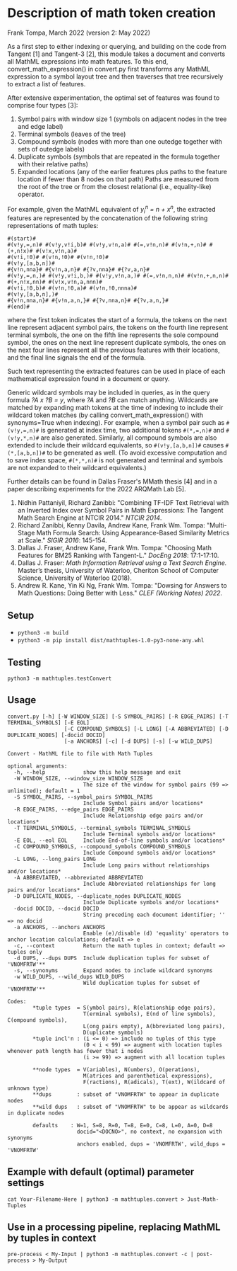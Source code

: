 # Description of math token creation
Frank Tompa, March 2022
(version 2: May 2022)

As a first step to either indexing or querying, and building on the code from Tangent [1] and Tangent-3 [2], this module takes a document and converts all MathML expressions into math features. To this end, convert_math_expression() in convert.py first transforms any MathML expression to a symbol layout tree and then traverses that tree recursively to extract a list of features.

After extensive experimentation, the optimal set of features was found to comprise four types [3]:
   1. Symbol pairs with window size 1 (symbols on adjacent nodes in the tree and edge label)
   2. Terminal symbols (leaves of the tree)
   3. Compound symbols (nodes with more than one outedge together with sets of outedge labels)
   4. Duplicate symbols (symbols that are repeated in the formula together with their relative paths)
   5. Expanded locations (any of the earlier features plus paths to the feature location if fewer than 8 nodes on that path)
Paths are measured from the root of the tree or from the closest relational (i.e., equality-like) operator.

For example, given the MathML equivalent of _y<sub>i</sub><sup>n</sup> = n + x<sup>n</sup>_, the extracted features are represented by the concatenation of the following string representations of math tuples:
 ```
 #(start)#
 #(v!y,=,n)# #(v!y,v!i,b)# #(v!y,v!n,a)# #(=,v!n,n)# #(v!n,+,n)# #(+,n!x)# #(v!x,v!n,a)#
 #(v!i,!0)# #(v!n,!0)# #(v!n,!0)#
 #(v!y,[a,b,n])#
 #{v!n,nna}# #{v!n,a,n}# #{?v,nna}# #{?v,a,n}# 
 #(v!y,=,n,)# #(v!y,v!i,b,)# #(v!y,v!n,a,)# #(=,v!n,n,n)# #(v!n,+,n,n)# #(+,n!x,nn)# #(v!x,v!n,a,nnn)#
 #(v!i,!0,b)# #(v!n,!0,a)# #(v!n,!0,nnna)#
 #(v!y,[a,b,n],)#
 #{v!n,nna,n}# #{v!n,a,n,}# #{?v,nna,n}# #{?v,a,n,}# 
 #(end)#
 ```
where the first token indicates the start of a formula, the tokens on the next line represent adjacent symbol pairs, the tokens on the fourth line represent terminal symbols, the one on the fifth line represents the sole compound symbol, the ones on the next line represent duplicate symbols, the ones on the next four lines represent all the previous features with their locations, and the final line signals the end of the formula.
 
Such text representing the extracted features can be used in place of each mathematical expression found in a document or query. 

Generic wildcard symbols may be included in queries, as in the query formula _?A x ?B = y_, where _?A_ and _?B_ can match anything. Wildcards are matched by expanding math tokens at the time of indexing to include their wildcard token matches (by calling convert_math_expression() with synonyms=True when indexing). For example, when a symbol pair such as `#(v!y,=,n)#` is generated at index time, two additional tokens `#(*,=,n)#` and `#(v!y,*,n)#` are also generated. Similarly, all compound symbols are also extended to include their wildcard equivalents, so `#(v!y,[a,b,n])#` causes `#(*,[a,b,n])#` to be generated as well. (To avoid excessive computation and to save index space, `#(*,*,n)#` is not generated and terminal and symbols are not expanded to their wildcard equivalents.)

Further details can be found in Dallas Fraser's MMath thesis [4] and in a paper describing experiments for the 2022 ARQMath Lab [5].

1. Nidhin Pattaniyil, Richard Zanibbi: "Combining TF-IDF Text Retrieval with an Inverted Index over Symbol Pairs in Math Expressions: The Tangent Math Search Engine at NTCIR 2014." _NTCIR 2014_.
2. Richard Zanibbi, Kenny Davila, Andrew Kane, Frank Wm. Tompa: "Multi-Stage Math Formula Search: Using Appearance-Based Similarity Metrics at Scale." _SIGIR 2016_: 145-154.
3. Dallas J. Fraser, Andrew Kane, Frank Wm. Tompa: "Choosing Math Features for BM25 Ranking with Tangent-L." _DocEng 2018_: 17:1-17:10.
4. Dallas J. Fraser: _Math Information Retrieval using a Text Search Engine._ Master’s thesis, University of Waterloo, Cheriton School of Computer Science, University of Waterloo (2018).
5. Andrew R. Kane, Yin Ki Ng, Frank Wm. Tompa: "Dowsing for Answers to Math Questions: Doing Better with Less." _CLEF (Working Notes) 2022_.

## Setup
- `python3 -m build`
- `python3 -m pip install dist/mathtuples-1.0-py3-none-any.whl`

## Testing
  `python3 -m mathtuples.testConvert`

## Usage
```
convert.py [-h] [-W WINDOW_SIZE] [-S SYMBOL_PAIRS] [-R EDGE_PAIRS] [-T TERMINAL_SYMBOLS] [-E EOL]
                  [-C COMPOUND_SYMBOLS] [-L LONG] [-A ABBREVIATED] [-D DUPLICATE_NODES] [-docid DOCID]
                  [-a ANCHORS] [-c] [-d DUPS] [-s] [-w WILD_DUPS]

Convert - MathML file to file with Math Tuples

optional arguments:
  -h, --help            show this help message and exit
  -W WINDOW_SIZE, --window_size WINDOW_SIZE
                        The size of the window for symbol pairs (99 => unlimited); default = 1
  -S SYMBOL_PAIRS, --symbol_pairs SYMBOL_PAIRS
                        Include Symbol pairs and/or locations*
  -R EDGE_PAIRS, --edge_pairs EDGE_PAIRS
                        Include Relationship edge pairs and/or locations*
  -T TERMINAL_SYMBOLS, --terminal_symbols TERMINAL_SYMBOLS
                        Include Terminal symbols and/or locations*
  -E EOL, --eol EOL     Include End-of-line symbols and/or locations*
  -C COMPOUND_SYMBOLS, --compound_symbols COMPOUND_SYMBOLS
                        Include Compound symbols and/or locations*
  -L LONG, --long_pairs LONG
                        Include Long pairs without relationships and/or locations*
  -A ABBREVIATED, --abbreviated ABBREVIATED
                        Include Abbreviated relationships for long pairs and/or locations*
  -D DUPLICATE_NODES, --duplicate_nodes DUPLICATE_NODES
                        Include Duplicate symbols and/or locations*
  -docid DOCID, --docid DOCID
                        String preceding each document identifier; '' => no docid
  -a ANCHORS, --anchors ANCHORS
                        Enable (e)/disable (d) 'equality' operators to anchor location calculations; default => e
  -c, --context         Return the math tuples in context; default => tuples only
  -d DUPS, --dups DUPS  Include duplication tuples for subset of 'VNOMFRTW'**
  -s, --synonyms        Expand nodes to include wildcard synonyms
  -w WILD_DUPS, --wild_dups WILD_DUPS
                        Wild duplication tuples for subset of 'VNOMFRTW'**

Codes:
        *tuple types  = S(ymbol pairs), R(elationship edge pairs),
                        T(erminal symbols), E(nd of line symbols), C(ompound symbols),
                        L(ong pairs empty), A(bbreviated long pairs),
                        D(uplicate symbols)
        *tuple incl'n : (i <= 0) => include no tuples of this type
                        (0 < i < 99) => augment with location tuples whenever path length has fewer that i nodes
                        (i >= 99) => augment with all location tuples

        **node types  = V(ariables), N(umbers), O(perations),
                        M(atrices and parenthetical expressions),
                        F(ractions), R(adicals), T(ext), W(ildcard of unknown type)
        **dups        : subset of "VNOMFRTW" to appear in duplicate nodes
        **wild dups   : subset of "VNOMFRTW" to be appear as wildcards in duplicate nodes

        defaults    : W=1, S=8, R=0, T=8, E=0, C=8, L=0, A=0, D=8
                      docid="<DOCNO>", no context, no expansion with synonyms
                      anchors enabled, dups = 'VNOMFRTW', wild_dups = 'VNOMFRTW'

```

## Example with default (optimal) parameter settings
  `cat Your-Filename-Here | python3 -m mathtuples.convert > Just-Math-Tuples`
## Use in a processing pipeline, replacing MathML by tuples in context
  `pre-process < My-Input | python3 -m mathtuples.convert -c | post-process > My-Output`
